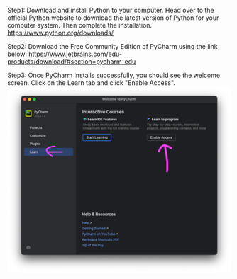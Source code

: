 Step1:
Download and install Python to your computer. Head over to the official Python website to download the latest version of Python for your computer system. Then complete the installation.
https://www.python.org/downloads/

Step2:
Download the Free Community Edition of PyCharm using the link below:
https://www.jetbrains.com/edu-products/download/#section=pycharm-edu

Step3:
Once PyCharm installs successfully, you should see the welcome screen. Click on the Learn tab and click "Enable Access".
![img.png](img.png)